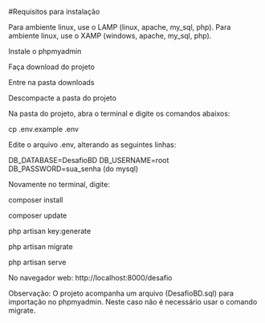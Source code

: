 #Requisitos para instalação

Para ambiente linux, use o LAMP (linux, apache, my_sql, php).
Para ambiente linux, use o XAMP (windows, apache, my_sql, php).

Instale o phpmyadmin

Faça download do projeto

Entre na pasta downloads

Descompacte a pasta do projeto 

Na pasta do projeto, abra o terminal e digite os comandos abaixos:

cp .env.example .env

Edite o arquivo .env, alterando as seguintes linhas:
 
DB_DATABASE=DesafioBD
DB_USERNAME=root
DB_PASSWORD=sua_senha (do mysql)

Novamente no terminal, digite:

composer install

composer update

php artisan key:generate

php artisan migrate

php artisan serve

No navegador web: http://localhost:8000/desafio

Observação: O projeto acompanha um arquivo (DesafioBD.sql) para importação no phpmyadmin. Neste caso não é necessário usar o comando migrate.
